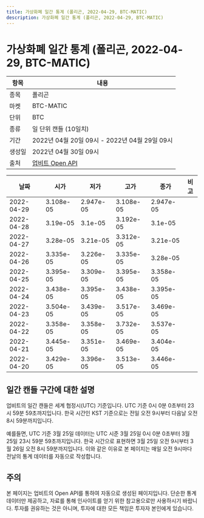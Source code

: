 ```yaml
---
title: 가상화폐 일간 통계 (폴리곤, 2022-04-29, BTC-MATIC)
description: 가상화폐 일간 통계 (폴리곤, 2022-04-29, BTC-MATIC)
---
```



가상화폐 일간 통계 (폴리곤, 2022-04-29, BTC-MATIC)
===

|항목|내용|
|--|--|
|종목|폴리곤|
|마켓|BTC-MATIC|
|단위|BTC|
|종류|일 단위 캔들 (10일치)|
|기간|2022년 04월 20일 09시 - 2022년 04월 29일 09시|
|생성일|2022년 04월 30일 09시|
|출처|[업비트 Open API](https://docs.upbit.com)|


|날짜|시가|저가|고가|종가|비고|
|--|--|--|--|--|--|
|2022-04-29|3.108e-05|2.947e-05|3.108e-05|2.947e-05|    |
|2022-04-28|3.19e-05|3.1e-05|3.192e-05|3.1e-05|    |
|2022-04-27|3.28e-05|3.21e-05|3.312e-05|3.21e-05|    |
|2022-04-26|3.335e-05|3.226e-05|3.335e-05|3.28e-05|    |
|2022-04-25|3.395e-05|3.309e-05|3.395e-05|3.358e-05|    |
|2022-04-24|3.438e-05|3.395e-05|3.438e-05|3.395e-05|    |
|2022-04-23|3.504e-05|3.439e-05|3.517e-05|3.469e-05|    |
|2022-04-22|3.358e-05|3.358e-05|3.732e-05|3.537e-05|    |
|2022-04-21|3.445e-05|3.351e-05|3.469e-05|3.404e-05|    |
|2022-04-20|3.429e-05|3.396e-05|3.513e-05|3.446e-05|    |


일간 캔들 구간에 대한 설명
---


업비트의 일간 캔들은 세계 협정시(UTC) 기준입니다. 
UTC 기준 0시 0분 0초부터 23시 59분 59초까지입니다. 
한국 시간인 KST 기준으로는 전일 오전 9시부터 다음날 오전 8시 59분까지입니다. 


예를들면, UTC 기준 3월 25일 데이터는 UTC 시준 3월 25일 0시 0분 0초부터 3월 25일 23시 59분 59초까지입니다. 
한국 시간으로 표현하면 3월 25일 오전 9시부터 3월 26일 오전 8시 59분까지입니다. 
이와 같은 이유로 본 페이지는 매일 오전 9시마다 전날의 통계 데이터를 자동으로 작성합니다. 


주의
---


본 페이지는 업비트의 Open API를 통하여 자동으로 생성된 페이지입니다. 
단순한 통계 데이터만 제공하고, 자료를 통해 인사이트를 얻기 위한 참고용으로만 사용하시기 바랍니다. 
투자를 권유하는 것은 아니며, 투자에 대한 모든 책임은 투자자 본인에게 있습니다. 
